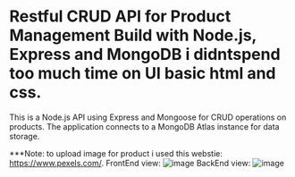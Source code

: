 # Restful CRUD API for Product Management Build with Node.js, Express and MongoDB i didntspend too much time on UI basic html and css.
This is a Node.js API using Express and Mongoose for CRUD operations on products.
The application connects to a MongoDB Atlas instance for data storage.

***Note: to upload image for product i used this webstie: https://www.pexels.com/.
FrontEnd view:
![image](https://github.com/CodingWithRuslan/RestfulCRUDAPI-Nodejs-Express-MongoDB/assets/57313184/e2cf9802-05cc-4e67-8600-faaddb0d0817)
BackEnd view:
![image](https://github.com/CodingWithRuslan/RestfulCRUDAPI-Nodejs-Express-MongoDB/assets/57313184/c193038d-8941-4672-9907-8332ffb12ea1)

